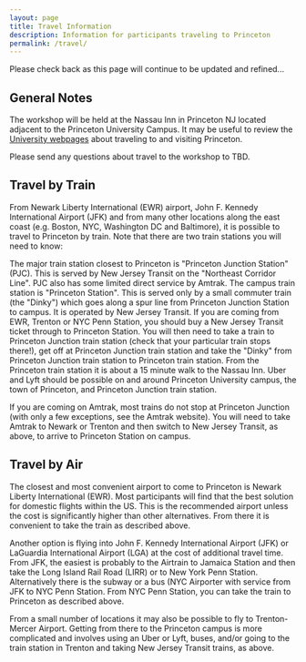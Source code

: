 ```yaml
---
layout: page
title: Travel Information
description: Information for participants traveling to Princeton
permalink: /travel/
---
```


Please check back as this page will continue to be updated and refined...


## General Notes
The workshop will be held at the Nassau Inn in Princeton NJ located adjacent to
the Princeton University Campus.  It may be useful to review the [University
webpages](http://www.princeton.edu/main/visiting/) about traveling to and
visiting Princeton. 

Please send any questions about travel to the workshop to TBD.

## Travel by Train
From Newark Liberty International (EWR) airport, John F. Kennedy International
Airport (JFK) and from many other locations along the east coast (e.g. Boston, NYC,
Washington DC and Baltimore), it is possible to travel to Princeton by train.
Note that there are two train stations you will need to know:

The major train station closest to Princeton is "Princeton Junction Station"
(PJC). This is served by New Jersey Transit on the "Northeast Corridor Line".
PJC also has some limited direct service by Amtrak. The campus train station is
"Princeton Station". This is served only by a small commuter train (the "Dinky")
which goes along a spur line from Princeton Junction Station to campus. It is
operated by New Jersey Transit. If you are coming from EWR, Trenton or NYC Penn
Station, you should buy a New Jersey Transit ticket through to Princeton
Station. You will then need to take a train to Princeton Junction train station
(check that your particular train stops there!), get off at Princeton Junction
train station and take the "Dinky" from Princeton Junction train station to
Princeton train station. From the Princeton train station it is about a 15
minute walk to the Nassau Inn. Uber and Lyft should be possible on and around
Princeton University campus, the town of Princeton, and Princeton Junction train
station.


If you are coming on Amtrak, most trains do not stop at Princeton Junction
(with only a few exceptions, see the Amtrak website).
You will need to take Amtrak to Newark or Trenton and then switch to New Jersey
Transit, as above, to arrive to Princeton Station on campus.

## Travel by Air
The closest and most convenient airport to come to Princeton is Newark Liberty
International (EWR). Most participants will find that the best solution for
domestic flights within the US. This is the recommended airport unless the cost
is significantly higher than other alternatives. From there it is convenient to
take the train as described above.

Another option is flying into John F. Kennedy International Airport (JFK) or
LaGuardia International Airport (LGA) at the cost of additional travel time.
From JFK, the easiest is probably to the Airtrain to Jamaica Station and then
take the Long Island Rail Road (LIRR) or to New York Penn Station. Alternatively
there is the subway or a bus (NYC Airporter with service from JFK to NYC Penn
Station. From NYC Penn Station, you can take the train to Princeton as described
above.

From a small number of locations it may also be possible to fly to
Trenton-Mercer Airport. Getting from there to the Princeton campus is more
complicated and involves using an Uber or Lyft, buses, and/or going to the train
station in Trenton and taking New Jersey Transit trains, as above.  
